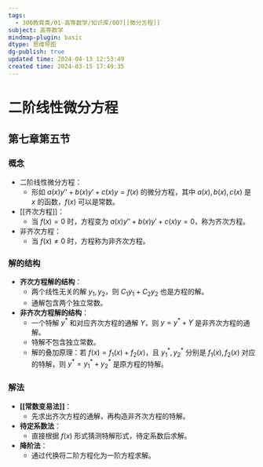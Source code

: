 ```yaml
---
tags:
  - 300教育类/01-高等数学/知识库/007[[微分方程]]
subject: 高等数学
mindmap-plugin: basic
dtype: 思维导图
dg-publish: true
updated time: 2024-04-13 12:53:49
created time: 2024-03-15 17:49:35
---
```

# 二阶线性微分方程
## 第七章第五节
### 概念
- 二阶线性微分方程：
	- 形如 $a(x) y'' + b(x) y' + c(x) y = f(x)$ 的微分方程，其中 $a(x), b(x), c(x)$ 是 $x$ 的函数，$f(x)$ 可以是常数。
- [[齐次方程]]：
	- 当 $f(x)=0$ 时，方程变为 $a(x) y'' + b(x) y' + c(x) y = 0$，称为齐次方程。
- 非齐次方程：
	- 当 $f(x) \neq 0$ 时，方程称为非齐次方程。
### 解的结构
- **齐次方程解的结构**：
  - 两个线性无关的解 $y_1, y_2$，则 $C_1 y_1 + C_2 y_2$ 也是方程的解。
  - 通解包含两个独立常数。
- **非齐次方程解的结构**：
  - 一个特解 $y^*$ 和对应齐次方程的通解 $Y$，则 $y = y^* + Y$ 是非齐次方程的通解。
  - 特解不包含独立常数。
  - 解的叠加原理：若 $f(x) = f_1(x) + f_2(x)$，且 $y_1^*, y_2^*$ 分别是 $f_1(x), f_2(x)$ 对应的特解，则 $y^* = y_1^* + y_2^*$ 是原方程的特解。
### 解法
- **[[常数变易法]]**：
	- 先求出齐次方程的通解，再构造非齐次方程的特解。
- **待定系数法**：
	- 直接根据 $f(x)$ 形式猜测特解形式，待定系数后求解。
- **降阶法**：
	- 通过代换将二阶方程化为一阶方程求解。
